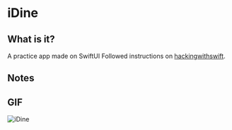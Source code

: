 # iDine
## What is it?
A practice app made on SwiftUI 
Followed instructions on [hackingwithswift](https://www.hackingwithswift.com/quick-start/swiftui/whats-in-the-basic-template). 

## Notes

## GIF
![iDine](https://media.giphy.com/media/pIKSmFmyi38fWKZVWT/giphy.gif)

